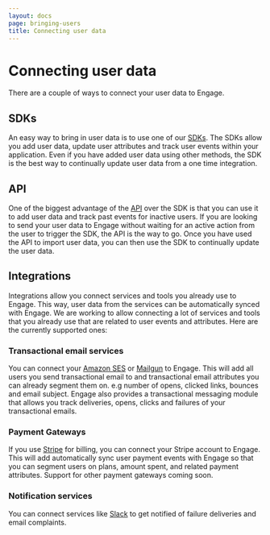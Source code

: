 ```yaml
---
layout: docs
page: bringing-users
title: Connecting user data
---
```

# Connecting user data

There are a couple of ways to connect your user data to Engage. 

## SDKs
An easy way to bring in user data is to use one of our [SDKs](/docs/sdks). The SDKs allow you add user data, update user attributes and track user events within your application. Even if you have added user data using other methods, the SDK is the best way to continually update user data from a one time integration.

## API
One of the biggest advantage of the [API](/docs/api) over the SDK is that you can use it to add user data and track past events for inactive users. If you are looking to send your user data to Engage without waiting for an active action from the user to trigger the SDK, the API is the way to go. Once you have used the API to import user data, you can then use the SDK to continually update the user data.

## Integrations
Integrations allow you connect services and tools you already use to Engage. This way, user data from the services can be automatically synced with Engage. We are working to allow connecting a lot of services and tools that you already use that are related to user events and attributes. Here are the currently supported ones:

### Transactional email services
You can connect your [Amazon SES](https://aws.amazon.com/ses) or [Mailgun](https://mailgun.com/) to Engage. This will add all users you send transactional email to and transactional email attributes you can already segment them on. e.g number of opens, clicked links, bounces and email subject. Engage also provides a transactional messaging module that allows you track deliveries, opens, clicks and failures of your transactional emails.

### Payment Gateways
If you use [Stripe](https://stripe.com/) for billing, you can connect your Stripe account to Engage. This will add automatically sync user payment events with Engage so that you can segment users on plans, amount spent, and related payment attributes. Support for other payment gateways coming soon.

### Notification services
You can connect services like [Slack](https://slack.com/) to get notified of failure deliveries and email complaints.
